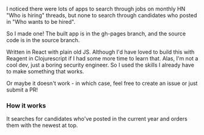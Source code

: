 I noticed there were lots of apps to search through jobs on monthly HN "Who is hiring" threads, but none to search through candidates who posted in "Who wants to be hired".

So I made one! The built app is in the gh-pages branch, and the source code is in the source branch.

Written in React with plain old JS. Although I'd have loved to build this with Reagent in Clojurescript if I had some more time to learn that. Alas, I'm not a cool
dev, just a boring security engineer. So I used the skills I already have to make something that works.

Or maybe it doesn't work - in which case, feel free to create an issue or just submit a PR!

### How it works

It searches for candidates who've posted in the current year and orders them with the newest at top.
